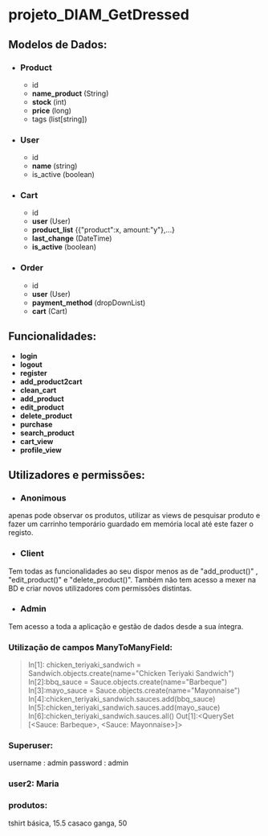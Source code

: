# projeto_DIAM_GetDressed
## Modelos de Dados:
* ### Product
  * id
  * __name_product__ (String)
  * __stock__ (int)
  * __price__ (long)
  * tags (list[string])
* ### User
  * id
  * __name__ (string)
  * is_active (boolean)
* ### Cart
    * id
    * __user__ (User)
    * __product_list__ {{"product":x, amount:"y"},...}
    * __last_change__ (DateTime)
    * __is_active__ (boolean)
* ### Order
  * id
  * __user__ (User)
  * __payment_method__ (dropDownList)
  * __cart__ (Cart)



## Funcionalidades:
* __login__
* __logout__
* __register__
* __add_product2cart__
* __clean_cart__
* __add_product__
* __edit_product__
* __delete_product__
* __purchase__
* __search_product__
* __cart_view__
* __profile_view__


## Utilizadores e permissões:
* ### Anonimous
apenas pode observar os produtos, utilizar as views de pesquisar produto e fazer um carrinho temporário guardado em memória local até este fazer o registo.
* ### Client
Tem todas as funcionalidades ao seu dispor menos as de "add_product()" , "edit_product()" e "delete_product()".
Também não tem acesso a mexer na BD e criar novos utilizadores com permissões distintas.
* ### Admin
Tem acesso a toda a aplicação e gestão de dados desde a sua íntegra.


### Utilização de campos ManyToManyField:
> In[1]: chicken_teriyaki_sandwich = Sandwich.objects.create(name="Chicken Teriyaki Sandwich")
In[2]:bbq_sauce = Sauce.objects.create(name="Barbeque")
In[3]:mayo_sauce = Sauce.objects.create(name="Mayonnaise")
In[4]:chicken_teriyaki_sandwich.sauces.add(bbq_sauce)
In[5]:chicken_teriyaki_sandwich.sauces.add(mayo_sauce)
In[6]:chicken_teriyaki_sandwich.sauces.all()
Out[1]:<QuerySet [<Sauce: Barbeque>, <Sauce: Mayonnaise>]>


### Superuser:
username : admin
password : admin

### user2: Maria

### produtos:
tshirt básica, 15.5
casaco ganga, 50
